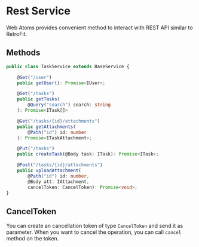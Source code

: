# Rest Service
Web Atoms provides convenient method to interact with REST API similar to RetroFit.

## Methods

```typescript
public class TaskService extends BaseService {

    @Get("/user")
    public getUser(): Promise<IUser>;

    @Get("/tasks")
    public getTasks(
        @Query("search") search: string
    ): Promise<ITask[]>

    @Get("/tasks/{id}/attachments")
    public getAttachments(
        @Path("id") id: number
    ): Promise<ITaskAttachment>;

    @Put("/tasks")
    public createTask(@Body task: ITask): Promise<ITask>;

    @Post("/tasks/{id}/attachments")
    public uploadAttachment(
        @Path("id") id: number,
        @Body att: IAttachment,
        cancelToken: CancelToken): Promise<void>;
}
```

## CancelToken

You can create an cancellation token of type `CancelToken` and send it as parameter. When you want to cancel the operation, you can call `cancel` method on the token.